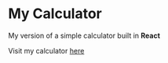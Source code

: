 # My Calculator

My version of a simple calculator built in **React**

Visit my calculator [here](https://chiaramistro.github.io/my-calculator/) 
